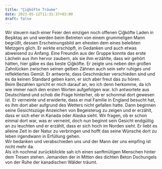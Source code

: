 ```yaml
---
title: "Çiğköfte Träume"
date: 2023-05-12T11:31:37+03:00
draft: false
---
```


Wir steuern nach einer Feier den einzigen noch offenen Çiğköfte Laden in Beşiktaş an und werden beim Betreten von einem grummeligen Mann begrüßt, dessen Erscheinungsbild am ehesten dem eines beleibten Metzgers glich. 
Er wirkte erschöpft, in Gedanken und auch etwas abweisend zu Anfang. Eine Freundin aus der Gruppe konnte das erste Lächeln aus ihm hervor zaubern, als sie ihm erzählte, dass wir gehört hätten, hier gäbe es das beste Çiğköfte. Er zeigte uns neben den großen Zahnlücken zwischen seinen gelben Zähnen auch sein sehr ruhiges und reflektiertes Gemüt. Er antworte, dass Geschmäcker verschieden sind und es da keinen Standard geben kann, er sich aber freut das zu hören.  
Beim Bezahlen spricht er mich darauf an, wo ich denn herkomme, da ich wie immer nach den ersten Worten aufgefolgen war. Ich antwortete aus Deutschland und schob die Frage hinterher, ob er schonmal dort gewesen ist. Er verneinte und erwiderte, dass er mal Familie in England besucht hat, es ihm dort aber aufgrund des Wetters nicht gefallen hatte. Dann beginnen seine Gesichtszüge Anzeichen von Begeisterug zu zeigen und er erzählt, dass er sich eher in Kanada oder Alaska sieht. Wir fragen, ob er schon einmal dort war, was er verneint, doch nun beginnt sein Gesicht endgültig an zu leuchten und er erzählt, dass er sich hoch im Norden sieht. Er liebt es alleine Zeit in der Natur zu verbringen und hofft das seine Wünsche dort zu leben irgendwann in Erfüllung gehen.  
Wir bedanken und verabschieden uns und der Mann der uns empfing ist nicht mehr da.  
Als ich nochmal zurückblickte sah ich einen sanftmütigen Menschen hinter dem Tresen stehen. Jemanden der in Mitten des dichten Beton Dschungels von der Ruhe der kanadischen Wälder träumt.